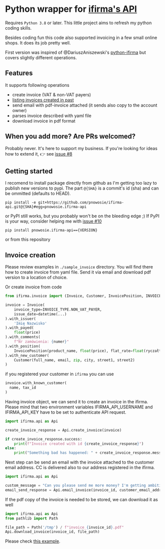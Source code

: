 # Python wrapper for [ifirma's API](https://api.ifirma.pl)

Requires `Python 3.8` or later. 
This little project aims to refresh my python coding skills.

Besides coding fun this code also supported invoicing in a few small online shops. It does its job pretty well.

First version was inspired of @DariuszAniszewski's [python-ifirma](https://github.com/DariuszAniszewski/python-ifirma) 
but covers slightly different operations.

## Features

It supports following operations
- create invoice (VAT & non-VAT payers)
- [listing invoices created in past](/sample_invoice/list_invoices.py)
- send email with pdf-invoice attached (it sends also copy to the account owner)
- parses invoice described with yaml file
- download invoice in pdf format

## When you add more? Are PRs welcomed?

Probably never. It's here to support my business. 
If you're looking for ideas how to extend it, 👉 see [issue #8](https://github.com/pnowosie/ifirma-api/issues/8)

## Getting started

I recomend to install package directly from github as I'm getting too lazy to publish new versions to pypi.
The part `@{SHA}` is a commit's id (sha) and can be ommitted (defaults to HEAD).
```
pip install -e git+https://github.com/pnowosie/ifirma-api.git@{SHA}#egg=pnowosie.ifirma-api
```

or PyPI still works, but you probably won't be on the bleeding edge ;) If PyPI is your way, consider helping me with 
[issue #10](https://github.com/pnowosie/ifirma-api/issues/10)
```
pip install pnowosie.ifirma-api=={VERSION}
```

or from this repository
## Invoice creation

Please review examples in `./sample_invoice` directory. You will find there how to create invoice from yaml file. 
Send it via email and download pdf version to a location of choice.

Or create invoice from code

```python
from ifirma.invoice import (Invoice, Customer, InvoicePosition, INVOICE_TYPE)

invoice = Invoice(
    invoice_type=INVOICE_TYPE.NON_VAT_PAYER,
    issue_date=datetime(...)
).with_issuer(
    'Imię Nazwisko'
).with_payed(
    float(price)
).with_comments(
    f"Nr zamówienia: {numer}"
).with_position(
    InvoicePosition(product_name, float(price), flat_rate=float(ryczałt))
).with_new_customer(
    Customer(full_name, email, zip, city, street1, street2)
)
```

if you registered your customer in `ifirma` you can use
```python
invoice.with_known_customer(
  name, tax_id
)
```

Having invoice object, we can send it to create an invoice in the ifirma. Please mind that two environment variables
IFIRMA_API_USERNAME and IFIRMA_API_KEY have to be set to authenticate API request.
```python
import ifirma.api as Api

create_invoice_response = Api.create_invoice(invoice)

if create_invoice_response.success:
    print(f"Invoice created with id {create_invoice_response}")
else:
    print("Something bad has happened: " + create_invoice_response.message)
```

Next step can be send an email with the invoice attached to the customer email address. CC is delivered also to our
address registered in the ifirma.

```python
import ifirma.api as Api

custom_message = "Can you please send me more money? I'm getting ambitious vacation plans!"
email_send_response = Api.email_invoice(invoice_id, customer_email_address, custom_message)
```

If the pdf copy of the invoice is needed to be stored, we can download it as well

```python
import ifirma.api as Api
from pathlib import Path

file_path = Path('/tmp') / f"invoice_{invoice_id}.pdf"
Api.download_invoice(invoice_id, file_path)
```

Please check [this example](https://github.com/pnowosie/ifirma-api/blob/main/sample_invoice/main.py).
